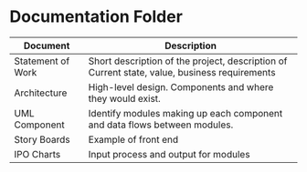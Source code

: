 # Documentation Folder
| Document | Description |
|---|---|
| Statement of Work| Short description of the project, description of Current state, value, business requirements |
| Architecture | High-level design.  Components and where they would exist. |
| UML Component | Identify modules making up each component and data flows between modules. |
| Story Boards | Example of front end |
| IPO Charts | Input process and output for modules |
